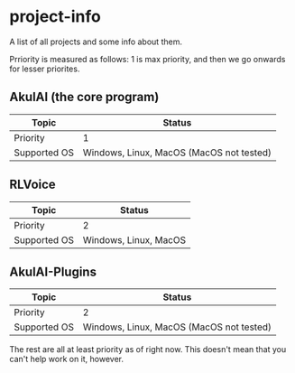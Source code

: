 # project-info
A list of all projects and some info about them.

Prriority is measured as follows: 1 is max priority, and then we go onwards for lesser priorites.

## AkulAI (the core program)
| Topic    | Status |
| ----------- | ----------- |
| Priority    | 1 |
| Supported OS    | Windows, Linux, MacOS (MacOS not tested) |

## RLVoice
| Topic    | Status |
| ----------- | ----------- |
| Priority    | 2 |
| Supported OS    | Windows, Linux, MacOS |

## AkulAI-Plugins
| Topic    | Status |
| ----------- | ----------- |
| Priority    | 2 |
| Supported OS    | Windows, Linux, MacOS (MacOS not tested) |

The rest are all at least priority as of right now. This doesn't mean that you can't help work on it, however.
